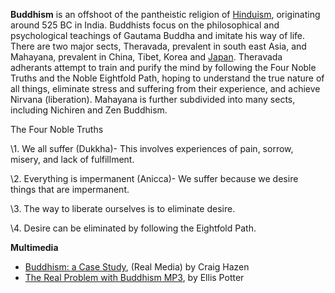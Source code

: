 **Buddhism** is an offshoot of the pantheistic religion of
[Hinduism](Hinduism "Hinduism"), originating around 525 BC in
India. Buddhists focus on the philosophical and psychological
teachings of Gautama Buddha and imitate his way of life. There are
two major sects, Theravada, prevalent in south east Asia, and
Mahayana, prevalent in China, Tibet, Korea and
[Japan](index.php?title=Japan&action=edit&redlink=1 "Japan (page does not exist)").
Theravada adherants attempt to train and purify the mind by
following the Four Noble Truths and the Noble Eightfold Path,
hoping to understand the true nature of all things, eliminate
stress and suffering from their experience, and achieve Nirvana
(liberation). Mahayana is further subdivided into many sects,
including Nichiren and Zen Buddhism.

  
The Four Noble Truths

\1. We all suffer (Dukkha)- This involves experiences of pain,
 sorrow, misery, and lack of fulfillment.

\2. Everything is impermanent (Anicca)- We suffer because we desire
 things that are impermanent.

\3. The way to liberate ourselves is to eliminate desire.

\4. Desire can be eliminated by following the Eightfold Path.



**Multimedia**

-   [Buddhism: a Case Study](http://hisdefense.org/LinkClick.aspx?link=Audio/Hazen+-+2+Buddhism+a+Case+Study.ram&tabid=136&mid=955),
    (Real Media) by Craig Hazen
-   [The Real Problem with Buddhism MP3](http://media.christianheritageuk.org.uk.s3.amazonaws.com/1f126e6e-0bb6-41e1-af9f-e52ca18e8259.mp3),
    by Ellis Potter




